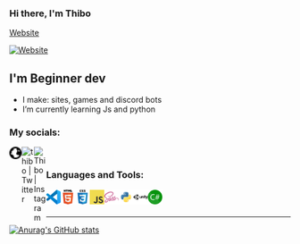 ### Hi there, I'm Thibo 
[Website]

[![Website](https://img.shields.io/website?label=Thibokuijpers.com&style=for-the-badge&url=https%3A%2F%2Fthibokuijpers.com)](https://www.thibokuijpers.com)


## I'm Beginner dev


- I make: sites, games and discord bots 
- I’m currently learning Js and python

### My socials:

[<img align="left" alt="thibokuijpers.com" width="22px" src="https://raw.githubusercontent.com/iconic/open-iconic/master/svg/globe.svg" />][website]
[<img align="left" alt="thibo | Twitter" width="22px" src="https://cdn.jsdelivr.net/npm/simple-icons@v3/icons/twitter.svg" />][twitter]
[<img align="left" alt="Thibo | Instagram" width="22px" src="https://cdn.jsdelivr.net/npm/simple-icons@v3/icons/instagram.svg" />][instagram]

<br />

### Languages and Tools:

<img align="left" alt="Visual Studio Code" width="26px" src="https://raw.githubusercontent.com/github/explore/80688e429a7d4ef2fca1e82350fe8e3517d3494d/topics/visual-studio-code/visual-studio-code.png" />
<img align="left" alt="HTML5" width="26px" src="https://raw.githubusercontent.com/github/explore/80688e429a7d4ef2fca1e82350fe8e3517d3494d/topics/html/html.png" />
<img align="left" alt="CSS3" width="26px" src="https://raw.githubusercontent.com/github/explore/80688e429a7d4ef2fca1e82350fe8e3517d3494d/topics/css/css.png" />
<img align="left" alt="JavaScript" width="26px" src="https://raw.githubusercontent.com/github/explore/80688e429a7d4ef2fca1e82350fe8e3517d3494d/topics/javascript/javascript.png" />
<img align="left" alt="Sass" width="26px" src="https://raw.githubusercontent.com/github/explore/80688e429a7d4ef2fca1e82350fe8e3517d3494d/topics/sass/sass.png" />
<img align="left" alt="python" width="26px" src="https://raw.githubusercontent.com/github/explore/80688e429a7d4ef2fca1e82350fe8e3517d3494d/topics/python/python.png" />
<img align="left" alt="unity" width="26px" src="https://raw.githubusercontent.com/github/explore/80688e429a7d4ef2fca1e82350fe8e3517d3494d/topics/unity/unity.png" />
<img align="left" alt="unity" width="26px" src="https://raw.githubusercontent.com/github/explore/80688e429a7d4ef2fca1e82350fe8e3517d3494d/topics/csharp/csharp.png" />


<br><br>


---
[![Anurag's GitHub stats](https://github-readme-stats.vercel.app/api?username=btwthibo)](https://github.com/anuraghazra/github-readme-stats)



<br />
<br />

[website]: https://thibokuijpers.com
[twitter]: https://twitter.com/Th1b01
[instagram]: https://instagram.com/thibo_kuijpers

